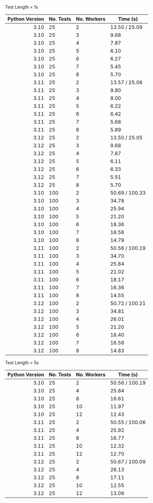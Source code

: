 Test Length = 1s

|Python Version|No. Tests | No. Workers | Time (s) |
|--:|---|---|---|
|3.10 | 25 | 2 |13.50 / 25.09|
|3.10 | 25 | 3 |9.68|
|3.10 | 25 | 4 |7.87|
|3.10 | 25 | 5 |6.10|
|3.10 | 25 | 6 |6.27|
|3.10 | 25 | 7 |5.45|
|3.10 | 25 | 8 |5.70|
|3.11 | 25 | 2 |13.57 / 25.06|
|3.11 | 25 | 3 |9.80|
|3.11 | 25 | 4 |8.00|
|3.11 | 25 | 5 |6.22|
|3.11 | 25 | 6 |6.42|
|3.11 | 25 | 7 |5.68|
|3.11 | 25 | 8 |5.89|
|3.12 | 25 | 2 |13.50 / 25.05|
|3.12 | 25 | 3 |9.68|
|3.12 | 25 | 4 |7.87|
|3.12 | 25 | 5 |6.11|
|3.12 | 25 | 6 |6.33|
|3.12 | 25 | 7 |5.51|
|3.12 | 25 | 8 |5.70|
|3.10 | 100 | 2 |50.69 / 100.33|
|3.10 | 100 | 3 |34.78|
|3.10 | 100 | 4 |25.94|
|3.10 | 100 | 5 |21.20|
|3.10 | 100 | 6 |18.36|
|3.10 | 100 | 7 |16.56|
|3.10 | 100 | 8 |14.79|
|3.11 | 100 | 2 |50.56 / 100.19|
|3.11 | 100 | 3 |34.70|
|3.11 | 100 | 4 |25.84|
|3.11 | 100 | 5 |21.02|
|3.11 | 100 | 6 |18.17|
|3.11 | 100 | 7 |16.36|
|3.11 | 100 | 8 |14.55|
|3.12 | 100 | 2 |50.72 / 100.21|
|3.12 | 100 | 3 |34.81|
|3.12 | 100 | 4 |26.01|
|3.12 | 100 | 5 |21.20|
|3.12 | 100 | 6 |18.40|
|3.12 | 100 | 7 |16.58|
|3.12 | 100 | 8 |14.83|


Test Length = 5s


|Python Version|No. Tests | No. Workers | Time (s) |
|--:|---|---|---|
|3.10 | 25 | 2 |50.56 / 100.19|
|3.10 | 25 | 4 |25.84|
|3.10 | 25 | 8 |16.61|
|3.10 | 25 | 10|11.97|
|3.10 | 25 | 12|12.43|
|3.11 | 25 | 2 |50.55 / 100.06|
|3.11 | 25 | 4 |25.92|
|3.11 | 25 | 8 |16.77|
|3.11 | 25 | 10|12.32|
|3.11 | 25 | 12|12.70|
|3.12 | 25 | 2 |50.67 / 100.09|
|3.12 | 25 | 4 |26.13|
|3.12 | 25 | 8 |17.11|
|3.12 | 25 | 10|12.55|
|3.12 | 25 | 12|13.08|